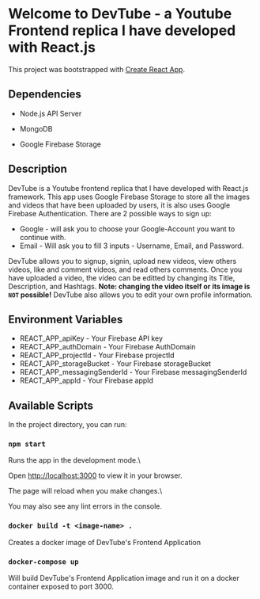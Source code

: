 
# Welcome to DevTube - a Youtube Frontend replica I have developed with React.js

  

This project was bootstrapped with [Create React App](https://github.com/facebook/create-react-app).

  

## Dependencies

- Node.js API Server

- MongoDB

- Google Firebase Storage

## Description
DevTube is a Youtube frontend replica that I have developed with React.js framework.
This app uses Google Firebase Storage to store all the images and videos that have been uploaded by users,
it is also uses Google Firebase Authentication.
There are 2 possible ways to sign up:
- Google - will ask you to choose your Google-Account you want to continue with.
- Email - Will ask you to fill 3 inputs - Username, Email, and Password.

DevTube allows you to signup, signin, upload new videos, view others videos, like and comment videos, and read others comments.
Once you have uploaded a video, the video can be editted by changing its Title, Description, and Hashtags. **Note: changing the video itself or its image is  `NOT` possible!**
DevTube also allows you to edit your own profile information.

## Environment Variables
- REACT_APP_apiKey - Your Firebase API key
- REACT_APP_authDomain - Your Firebase AuthDomain
- REACT_APP_projectId - Your Firebase projectId
- REACT_APP_storageBucket - Your Firebase storageBucket
- REACT_APP_messagingSenderId - Your Firebase messagingSenderId
- REACT_APP_appId - Your Firebase appId
  

## Available Scripts
In the project directory, you can run:
### `npm start`

Runs the app in the development mode.\

Open [http://localhost:3000](http://localhost:3000) to view it in your browser.

The page will reload when you make changes.\

You may also see any lint errors in the console.

###  `docker build -t <image-name> .`
Creates a docker image of DevTube's Frontend Application

### `docker-compose up`
Will build DevTube's Frontend Application image and run it on a docker container exposed to port 3000.